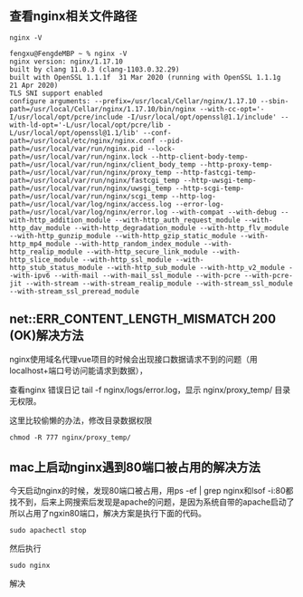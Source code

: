 ## 查看nginx相关文件路径

```
nginx -V

fengxu@FengdeMBP ~ % nginx -V
nginx version: nginx/1.17.10
built by clang 11.0.3 (clang-1103.0.32.29)
built with OpenSSL 1.1.1f  31 Mar 2020 (running with OpenSSL 1.1.1g  21 Apr 2020)
TLS SNI support enabled
configure arguments: --prefix=/usr/local/Cellar/nginx/1.17.10 --sbin-path=/usr/local/Cellar/nginx/1.17.10/bin/nginx --with-cc-opt='-I/usr/local/opt/pcre/include -I/usr/local/opt/openssl@1.1/include' --with-ld-opt='-L/usr/local/opt/pcre/lib -L/usr/local/opt/openssl@1.1/lib' --conf-path=/usr/local/etc/nginx/nginx.conf --pid-path=/usr/local/var/run/nginx.pid --lock-path=/usr/local/var/run/nginx.lock --http-client-body-temp-path=/usr/local/var/run/nginx/client_body_temp --http-proxy-temp-path=/usr/local/var/run/nginx/proxy_temp --http-fastcgi-temp-path=/usr/local/var/run/nginx/fastcgi_temp --http-uwsgi-temp-path=/usr/local/var/run/nginx/uwsgi_temp --http-scgi-temp-path=/usr/local/var/run/nginx/scgi_temp --http-log-path=/usr/local/var/log/nginx/access.log --error-log-path=/usr/local/var/log/nginx/error.log --with-compat --with-debug --with-http_addition_module --with-http_auth_request_module --with-http_dav_module --with-http_degradation_module --with-http_flv_module --with-http_gunzip_module --with-http_gzip_static_module --with-http_mp4_module --with-http_random_index_module --with-http_realip_module --with-http_secure_link_module --with-http_slice_module --with-http_ssl_module --with-http_stub_status_module --with-http_sub_module --with-http_v2_module --with-ipv6 --with-mail --with-mail_ssl_module --with-pcre --with-pcre-jit --with-stream --with-stream_realip_module --with-stream_ssl_module --with-stream_ssl_preread_module
```

## net::ERR_CONTENT_LENGTH_MISMATCH 200 (OK)解决方法

nginx使用域名代理vue项目的时候会出现接口数据请求不到的问题（用localhost+端口号访问能请求到数据），

查看nginx 错误日记 tail -f nginx/logs/error.log，显示 nginx/proxy_temp/ 目录 无权限。

这里比较偷懒的办法，修改目录数据权限

```
chmod -R 777 nginx/proxy_temp/
```

## mac上启动nginx遇到80端口被占用的解决方法

今天启动nginx的时候，发现80端口被占用，用ps -ef | grep nginx和lsof -i:80都找不到，后来上网搜索后发现是apache的问题，是因为系统自带的apache启动了所以占用了ngxin80端口，解决方案是执行下面的代码。

```
sudo apachectl stop
```

然后执行

```
sudo nginx
```

解决

